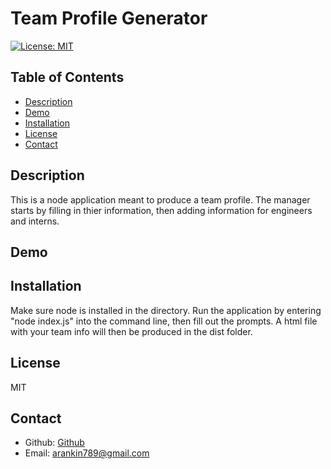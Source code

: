 # Team Profile Generator

[![License: MIT](https://img.shields.io/badge/License-MIT-yellow.svg)](https://opensource.org/licenses/MIT)   

  ## Table of Contents
  * [Description](#description)
  * [Demo](#demo)
  * [Installation](#instructions)
  * [License](#license)
  * [Contact](#contact)


  ## Description 
  This is a node application meant to produce a team profile. The manager starts by filling in thier information, then adding information for engineers and interns.
  
  ## Demo [](https://user-images.githubusercontent.com/30415670/168315084-f6986966-ed9a-49b7-b3d5-372c1539b086.mp4)

  ## Installation
  Make sure node is installed in the directory.  Run the application by entering "node index.js" into the command line, then fill out the prompts.  A html file with your team info will then be produced in the dist folder. 
  
  ## License
  MIT

  ## Contact 
  - Github: [Github](https://github.com/arankin7)
  - Email: arankin789@gmail.com

